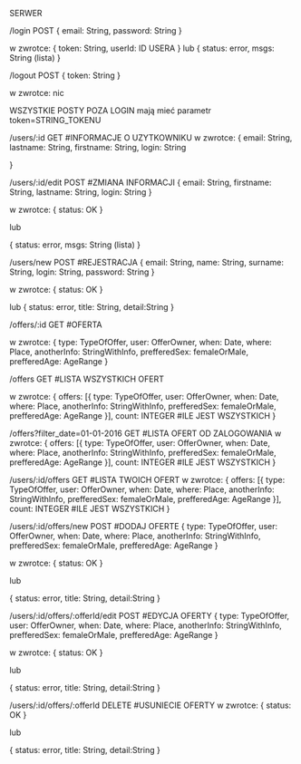 SERWER

/login POST
{
    email: String,
    password: String
}

w zwrotce:
{
    token: String,
    userId: ID USERA
}
lub
{
    status: error,
    msgs: String (lista)
}


/logout POST
{
    token: String
}

w zwrotce: nic


WSZYSTKIE POSTY POZA LOGIN mają mieć parametr token=STRING_TOKENU

/users/:id GET #INFORMACJE O UZYTKOWNIKU
w zwrotce:
{
    email: String,
    lastname: String,
    firstname: String,
    login: String

}

/users/:id/edit POST #ZMIANA INFORMACJI
{
    email: String,
    firstname: String,
    lastname: String,
    login: String
}

w zwrotce:
{
    status: OK
}

lub

{
    status: error,
    msgs: String (lista)
}

/users/new POST #REJESTRACJA
{
    email: String,
    name: String,
    surname: String,
    login: String,
    password: String
}

w zwrotce:
{
    status: OK
}

lub
{
    status: error,
    title: String,
    detail:String
}

/offers/:id GET #OFERTA

w zwrotce:
{
    type: TypeOfOffer,
    user: OfferOwner,
    when: Date,
    where: Place,
    anotherInfo: StringWithInfo,
    prefferedSex: femaleOrMale,
    prefferedAge: AgeRange
}

/offers GET #LISTA WSZYSTKICH OFERT

w zwrotce:
{
    offers: [{
                 type: TypeOfOffer,
                 user: OfferOwner,
                 when: Date,
                 where: Place,
                 anotherInfo: StringWithInfo,
                 prefferedSex: femaleOrMale,
                 prefferedAge: AgeRange
             }],
    count: INTEGER #ILE JEST WSZYSTKICH
}

/offers?filter_date=01-01-2016 GET #LISTA OFERT OD ZALOGOWANIA
w zwrotce:
{
    offers: [{
                 type: TypeOfOffer,
                 user: OfferOwner,
                 when: Date,
                 where: Place,
                 anotherInfo: StringWithInfo,
                 prefferedSex: femaleOrMale,
                 prefferedAge: AgeRange
             }],
    count: INTEGER #ILE JEST WSZYSTKICH
}

/users/:id/offers GET #LISTA TWOICH OFERT
w zwrotce:
{
    offers: [{
                 type: TypeOfOffer,
                 user: OfferOwner,
                 when: Date,
                 where: Place,
                 anotherInfo: StringWithInfo,
                 prefferedSex: femaleOrMale,
                 prefferedAge: AgeRange
             }],
    count: INTEGER #ILE JEST WSZYSTKICH
}

/users/:id/offers/new POST #DODAJ OFERTE
{
                 type: TypeOfOffer,
                 user: OfferOwner,
                 when: Date,
                 where: Place,
                 anotherInfo: StringWithInfo,
                 prefferedSex: femaleOrMale,
                 prefferedAge: AgeRange
}

w zwrotce:
{
    status: OK
}

lub

{
    status: error,
    title: String,
    detail:String
}

/users/:id/offers/:offerId/edit POST #EDYCJA OFERTY
{
                 type: TypeOfOffer,
                 user: OfferOwner,
                 when: Date,
                 where: Place,
                 anotherInfo: StringWithInfo,
                 prefferedSex: femaleOrMale,
                 prefferedAge: AgeRange
}

w zwrotce:
{
    status: OK
}

lub

{
    status: error,
    title: String,
    detail:String
}

/users/:id/offers/:offerId DELETE #USUNIECIE OFERTY
w zwrotce:
{
    status: OK
}

lub

{
    status: error,
    title: String,
    detail:String
}
